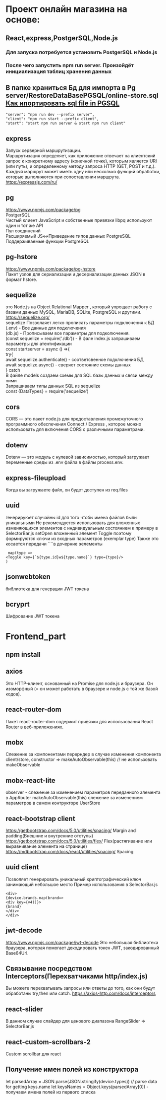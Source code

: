 # Проект онлайн магазина на основе:
## React,express,PostgerSQL,Node.js
### Для запуска потребуется установить PostgerSQL и Node.js
### После чего запустить npm run server. Произойдёт инициализация таблиц хранения данных
## В папке храниться Бд для импорта в Pg server/RestoreDataBasePGSQL/online-store.sql [Как ипортировать sql file in PGSQL](https://www.youtube.com/watch?v=3AKIA8pu8YY)
    "server": "npm run dev --prefix server",
    "client": "npm run start --prefix client",
    "start": "start npm run server & start npm run client"
## express
Запуск серверной маршрутизации.  
Маршрутизация определяет, как приложение отвечает на клиентский запрос к конкретному адресу (конечной точке), которым является URI (или путь), и определенному методу запроса HTTP (GET, POST и т.д.).  
Каждый маршрут может иметь одну или несколько функций обработки, которые выполняются при сопоставлении маршрута.  
https://expressjs.com/ru/

## pg
https://www.npmjs.com/package/pg  
PostgerSQL  
Чистый клиент JavaScript и собственные привязки libpq используют один и тот же API  
Пул соединений  
Расширяемый JS↔Приведение типов данных PostgreSQL  
Поддерживаемые функции PostgreSQL  

## pg-hstore
https://www.npmjs.com/package/pg-hstore  
Пакет узлов для сериализации и десериализации данных JSON в формат hstore.  

## sequelize
это Node.js на Object Relational Mapper , который упрощает работу с базами данных MySQL, MariaDB, SQLite, PostgreSQL и другими.  
https://sequelize.org/  
sequelize Позволаяет легко прописать параметры подключения к БД  
(.env) - Все данные для подключения  
(db.js) - Прописываем все параметры для подколючения.  
(const sequelize = require('./db')) - В фале index.js запрашиваем параметры для атентификации  
const startserver = async () =>{  
try{  
await sequelize.authenticate() - соответсвенное подключения БД  
await sequelize.async() - сверяет состояние схемы данных  
} catch  
В файле models создаем схемы для SQL базы данных и связи между ними  
Запрашиваем типы данных SQL из sequelize  
const {DataTypes} = require('sequelize')   

## cors
CORS — это пакет node.js для предоставления промежуточного программного обеспечения Connect / Express , которое можно использовать для включения CORS с различными параметрами.

## dotenv
Dotenv — это модуль с нулевой зависимостью, который загружает переменные среды из .env файла в файлы process.env.

## express-fileupload
Когда вы загружаете файл, он будет доступен из req.files

## uuid
генерируюет случайны id для того чтобы имена файлов были уникальными
Не рекомендуется использовать для вложенных изменяющихся элементов с 
индивидуальным состоянием к примеру в SelectorBar.js 
setOpen вложенный элемент Toggle 
поэтому формируются ключи из входных параметров (exemplar type)
Также это косается передачи ````в дочерние эелементы
``` 
 map(type =>
<Toggle key={`${type.id}w${type.name}`} type={type}/> 
)
```
## jsonwebtoken
библиотека для генерации JWT токена
## bcryprt
Шифрование JWT токена

# Frontend_part

## npm install

## axios
Это HTTP-клиент, основанный на Promise для node.js и браузера. 
Он изоморфный (= он может работать в браузере и node.js с той же базой кодов).

## react-router-dom
Пакет react-router-dom содержит привязки для использования React Router в веб-приложениях.

## mobx
Слежение за компонентами перерндер в случае изменения компонента
client/store, constructor => makeAutoObservable(this) 
// не использовать makeObservable

## mobx-react-lite
observer - слежение за изменением параметров переданного элемента в AppRouter
makeAutoObservable(this) слежение за изменением параметров в самом контрукторе UserStore
## react-bootstrap client
https://getbootstrap.com/docs/5.0/utilities/spacing/  Margin and padding(Внешние и внутренние отступы)
https://getbootstrap.com/docs/5.0/utilities/flex/ Flex(растягивание или выравнивание элемента на странице)
https://mdbootstrap.com/docs/react/utilities/spacing/ Spacing
## uuid client
Позволяет генерировать уникальный криптографический ключ занимающий небольшое место
Пример использования в SelectorBar.js

```
<div>
{device.brands.map(brand=>
<div key={v4()}>
{brand}
</div>
</div>
```
## jwt-decode
https://www.npmjs.com/package/jwt-decode
Это небольшая библиотека браузера, которая помогает декодировать токен JWT, закодированный Base64Url.

## Связывание посредством Interceptors(Перехватчиками http/index.js) 
Вы можете перехватывать запросы или ответы до того, как они будут обработаны try,then или catch.
https://axios-http.com/docs/interceptors

## react-slider
В данном случае слайдер для ценового диапазона RangeSlider => SelectorBar.js
## react-custom-scrollbars-2
Custom scrollbar для react <Scrollbars>

## Получение имен полей из конcтруктора
 let parsedArray = JSON.parse(JSON.stringify(device.types)) // parse data for getting keys.name
 let keysNames = Object.keys(parsedArray[0])  - получаем имена полей из первого списка

